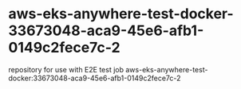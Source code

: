 # aws-eks-anywhere-test-docker-33673048-aca9-45e6-afb1-0149c2fece7c-2
repository for use with E2E test job aws-eks-anywhere-test-docker:33673048-aca9-45e6-afb1-0149c2fece7c-2

